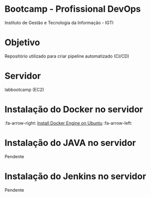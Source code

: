 # Bootcamp - Profissional DevOps
Instituto de Gestão e Tecnologia da Informação - IGTI

# Objetivo
Repositório utilizado para criar pipeline automatizado (CI/CD)

# Servidor
labbootcamp (EC2)

# Instalação do Docker no servidor
 :fa-arrow-right: [Install Docker Engine on Ubuntu](https://docs.docker.com/engine/install/ubuntu/ "Install Docker Engine on Ubuntu") :fa-arrow-left:

# Instalação do JAVA no servidor
Pendente

# Instalação do Jenkins no servidor
Pendente


